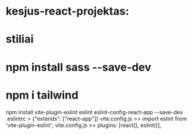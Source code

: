 # kesjus-react-projektas:

# stiliai
# npm install sass --save-dev
# npm i tailwind

npm install vite-plugin-eslint eslint eslint-config-react-app --save-dev
.eslintrc > {"extends": ["react-app"]}
vite.config.js >> import eslint from 'vite-plugin-eslint';
vite.config.js >> plugins: [react(), eslint()],